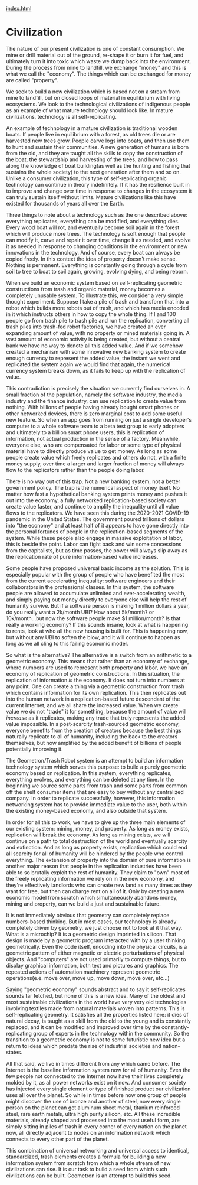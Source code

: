 [index.html](index.html)

# Civilization

The nature of our present civilization is one of constant consumption.  We mine or drill material out of the ground, re-shape it or burn it for fuel, and ultimately turn it into toxic which waste we dump back into the environment.  During the process from mine to landfill, we exchange "money" and this is what we call the "economy".  The things which can be exchanged for money are called "property".

We seek to build a new civilization which is based not on a stream from mine to landfill, but on closed loops of material in equilibrium with living ecosystems.  We look to the technological civilizations of indigenous people as an example of what mature technology should look like. In mature civilizations, technology is all self-replicating. 

An example of technology in a mature civilization is traditional wooden boats.  If people live in equilibrium with a forest, as old trees die or are harvested new trees grow. People carve logs into boats, and then use them to hunt and sustain their communities.  A new generation of humans is born from the old, and they are taught all the skills to copy the construction of the boat, the stewardship and harvesting of the trees, and how to pass along the knowledge of boat building(as well as the hunting and fishing that sustains the whole society) to the next generation after them and so on.  Unlike a consumer civilization, this type of self-replicating organic technology can continue in theory indefinitely.  If it has the resilience built in to improve and change over time in response to changes in the ecosystem it can truly sustain itself without limits.  Mature civilizations like this have existed for thousands of years all over the Earth. 

Three things to note about a technology such as the one described above: everything replicates, everything can be modified, and everything dies.  Every wood boat will rot, and eventually become soil again in the forest which will produce more trees.  The technology is soft enough that people can modify it, carve and repair it over time, change it as needed, and evolve it as needed in response to changing conditions in the environment or new innovations in the technology.  And of course, every boat can always be copied freely.  In this context the idea of property doesn't make sense.  Nothing is permanent.  Everything is constantly going through a cycle from soil to tree to boat to soil again, growing, evolving dying, and being reborn.  


When we build an economic system based on self-replicating geometric constructions from trash and organic material, money becomes a completely unusable system. To illustrate this, we consider a very simple thought experiment.  Suppose I take a pile of trash and transform that into a robot which builds more robots out of trash, and which has media encoded in it which instructs others in how to copy the whole thing.  If I and 100 people go from trash pile to trash pile and run the replication, converting all trash piles into trash-fed robot factories, we have created an ever expanding amount of value, with no property or mined materials going in.  A vast amount of economic activity is being created, but without a central bank we have no way to denote all this added value. And if we somehow created a mechanism with some innovative new banking system to create enough currency to represent the added value, the instant we went and replicated the system again we would find that again, the numerical currency system breaks down, as it fails to keep up with the replication of value. 

This contradiction is precisely the situation we currently find ourselves in.  A small fraction of the population, namely the software industry, the media industry and the finance industry, can use replication to create value from nothing.  With billions of people having already bought smart phones or other networked devices, there is zero marginal cost to add some useful new feature.  So when an app goes from running on just a single developer's computer to a whole software team to a beta test group to early adopters and ultimately to a billion smart phone users, this is replication of information, not actual production in the sense of a factory.  Meanwhile, everyone else, who are compensated for labor or some type of physical material have to directly produce value to get money. As long as some people create value which freely replicates and others do not, with a finite money supply, over time a larger and larger fraction of money will always flow to the replicators rather than the people doing labor.  

There is no way out of this trap.  Not a new banking system, not a better government policy. The trap is the numerical aspect of money itself.  No matter how fast a hypothetical banking system prints money and pushes it out into the economy, a fully networked replication-based society can create value faster, and continue to amplify the inequality until all value flows to the replicators.  We have seen this during the 2020-2021 COVID-19 pandemic in the United States.  The government poured trillions of dollars into "the economy" and at least half of it appears to have gone directly into the personal fortunes of people in the replication-based segments of the system.  While these people also engage in massive exploitation of labor, this is beside the point.  Labor can fight back and win some concessions from the capitalists, but as time passes, the power will always slip away as the replication rate of pure information-based value increases.  

Some people have proposed universal basic income as the solution.  This is especially popular with the group of people who have benefited the most from the current accelerating inequality: software engineers and their collaborators in the professional classes.  In this system, the software people are allowed to accumulate unlimited and ever-accelerating wealth, and simply paying out money directly to everyone else will help the rest of humanity survive.  But if a software person is making 1 million dollars a year, do you really want a 2k/month UBI?  How about 5k/month? or 10k/month...but now the software people make $1 million/month?  Is that really a working economy? If this sounds insane, look at what is happening to rents, look at who all the new housing is built for.  This is happening now, but without any UBI to soften the blow, and it will continue to happen as long as we all cling to this failing economic model.  

So what is the alternative?  The alternative is a switch from an arithmetic to a geometric economy.  This means that rather than an economy of exchange, where numbers are used to represent both property and labor, we have an economy of replication of geometric constructions.  In this situation, the replication of information *is* the economy. It does not turn into numbers at any point.  One can create a thing via a geometric construction from trash which contains information for its own replication. This then replicates out into the human network in a replication-based future descendant of the current Internet, and we all share the increased value.  When we create value we do not "trade" it for something, because the amount of value will *increase* as it replicates, making any trade that truly represents the added value impossible.  In a post-scarcity trash-sourced geometric economy, everyone benefits from the creation of creators because the best things naturally replicate to all of humanity, including the back to the creators themselves, but now amplified by the added benefit of billions of people potentially improving it.

The Geometron/Trash Robot system is an attempt to build an information technology system which serves this purpose: to build a purely geometric economy based on replication.  In this system, everything replicates, everything evolves, and everything can be deleted at any time.  In the beginning we source some parts from trash and some parts from common off the shelf consumer items that are easy to buy without any centralized company.  In order to replicate successfully, however, this information networking system has to provide immediate value to the user, both within the existing money-based economy, and also outside that system.  

In order for all this to work, we have to give up the three main elements of our existing system: mining, money, and property.  As long as money exists, replication will break the economy.  As long as mining exists, we will continue on a path to total destruction of the world and eventually scarcity and extinction.  And as long as property exists, replication which could end all scarcity for all of humanity will be hindered by the people who control everything.  The extension of property into the domain of pure information is another major reason that people in the replication industries have been able to so brutally exploit the rest of humanity.  They claim to "own" most of the freely replicating information we rely on in the new economy, and they're effectively landlords who can create new land as many times as they want for free, but then can charge rent on all of it.  Only by creating a new economic model from scratch which simultaneously abandons money, mining and property, can we build a just and sustainable future.

It is not immediately obvious that geometry can completely replace numbers-based thinking.  But in most cases, our technology is already completely driven by geometry, we just choose not to look at it that way.  What is a microchip?  It is a geometric design imprinted in silicon.  That design is made by a geometric program interacted with by a user thinking geometrically.  Even the code itself, encoding into the physical circuits, is a geometric pattern of either magnetic or electric perturbations of physical objects.  And "computers" are not used primarily to compute things, but to display graphical information, both text and pictures and graphics.  The repeated actions of automation machinery represent geometric operations(e.e. move over, move up, move down, move over, etc...) 

Saying "geometric economy" sounds abstract and to say it self-replicates sounds far fetched, but none of this is a new idea.  Many of the oldest and most sustainable civilizations in the world have very very old technologies involving textiles made from natural materials woven into patterns.  This is self-replicating geometry.  It satisfies all the properties listed here: it dies of natural decay, is taught as a skill from the old to the young and is constantly replaced, and it can be modified and improved over time by the constantly-replicating group of experts in the technology within the community. So the transition to a geometric economy is not to some futuristic new idea but a return to ideas which predate the rise of industrial societies and nation-states.

All that said, we live in times different from any which came before.  The Internet is the baseline information system now for all of humanity.  Even the few people not connected to the Internet now have their lives completely molded by it, as all power networks exist on it now.  And consumer society has injected every single element or type of finished product our civilization uses all over the planet.  So while in times before now one group of people might discover the use of bronze and another of steel, now every single person on the planet can get aluminum sheet metal, titanium reinforced steel, rare earth metals, ultra high purity silicon, etc.  All these incredible materials, already shaped and processed into the most useful form, are simply sitting in piles of trash in every corner of every nation on the planet now, all directly adjacent to nodes on an information network which connects to every other part of the planet.

This combination of universal networking and universal access to identical, standardized, trash elements creates a formula for building a new information system from scratch from which a whole stream of new civilizations can rise.  It is our task to build a seed from which such civilizations can be built.  Geometron is an attempt to build this seed.




